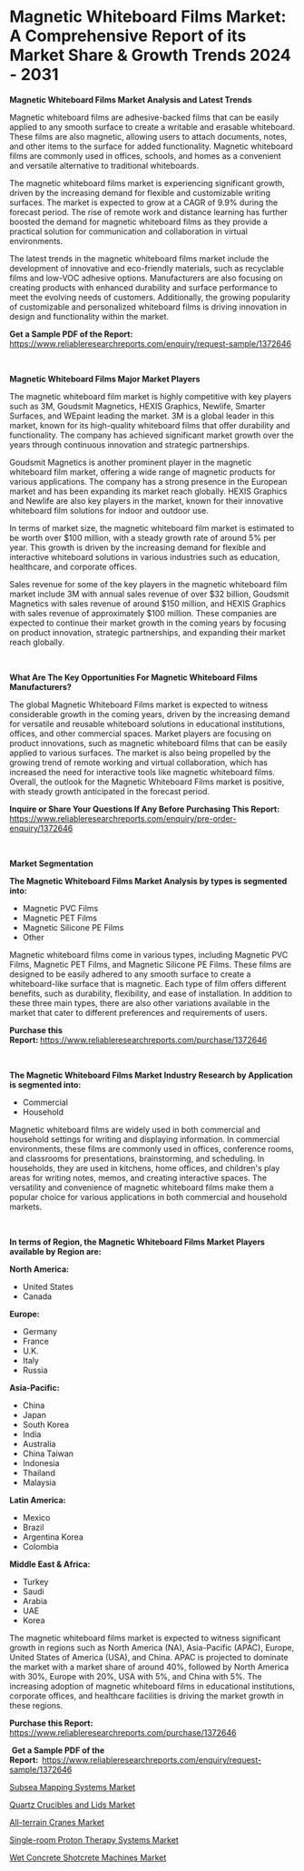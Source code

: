 <p><h1>Magnetic Whiteboard Films Market: A Comprehensive Report of its Market Share & Growth Trends 2024 - 2031</h1></p><p><strong>Magnetic Whiteboard Films Market Analysis and Latest Trends</strong></p>
<p><p>Magnetic whiteboard films are adhesive-backed films that can be easily applied to any smooth surface to create a writable and erasable whiteboard. These films are also magnetic, allowing users to attach documents, notes, and other items to the surface for added functionality. Magnetic whiteboard films are commonly used in offices, schools, and homes as a convenient and versatile alternative to traditional whiteboards.</p><p>The magnetic whiteboard films market is experiencing significant growth, driven by the increasing demand for flexible and customizable writing surfaces. The market is expected to grow at a CAGR of 9.9% during the forecast period. The rise of remote work and distance learning has further boosted the demand for magnetic whiteboard films as they provide a practical solution for communication and collaboration in virtual environments.</p><p>The latest trends in the magnetic whiteboard films market include the development of innovative and eco-friendly materials, such as recyclable films and low-VOC adhesive options. Manufacturers are also focusing on creating products with enhanced durability and surface performance to meet the evolving needs of customers. Additionally, the growing popularity of customizable and personalized whiteboard films is driving innovation in design and functionality within the market.</p></p>
<p><strong>Get a Sample PDF of the Report:&nbsp;</strong> <a href="https://www.reliableresearchreports.com/enquiry/request-sample/1372646">https://www.reliableresearchreports.com/enquiry/request-sample/1372646</a></p>
<p>&nbsp;</p>
<p><strong>Magnetic Whiteboard Films Major Market Players</strong></p>
<p><p>The magnetic whiteboard film market is highly competitive with key players such as 3M, Goudsmit Magnetics, HEXIS Graphics, Newlife, Smarter Surfaces, and WEpaint leading the market. 3M is a global leader in this market, known for its high-quality whiteboard films that offer durability and functionality. The company has achieved significant market growth over the years through continuous innovation and strategic partnerships.</p><p>Goudsmit Magnetics is another prominent player in the magnetic whiteboard film market, offering a wide range of magnetic products for various applications. The company has a strong presence in the European market and has been expanding its market reach globally. HEXIS Graphics and Newlife are also key players in the market, known for their innovative whiteboard film solutions for indoor and outdoor use.</p><p>In terms of market size, the magnetic whiteboard film market is estimated to be worth over $100 million, with a steady growth rate of around 5% per year. This growth is driven by the increasing demand for flexible and interactive whiteboard solutions in various industries such as education, healthcare, and corporate offices.</p><p>Sales revenue for some of the key players in the magnetic whiteboard film market include 3M with annual sales revenue of over $32 billion, Goudsmit Magnetics with sales revenue of around $150 million, and HEXIS Graphics with sales revenue of approximately $100 million. These companies are expected to continue their market growth in the coming years by focusing on product innovation, strategic partnerships, and expanding their market reach globally.</p></p>
<p>&nbsp;</p>
<p><strong>What Are The Key Opportunities For Magnetic Whiteboard Films Manufacturers?</strong></p>
<p><p>The global Magnetic Whiteboard Films market is expected to witness considerable growth in the coming years, driven by the increasing demand for versatile and reusable whiteboard solutions in educational institutions, offices, and other commercial spaces. Market players are focusing on product innovations, such as magnetic whiteboard films that can be easily applied to various surfaces. The market is also being propelled by the growing trend of remote working and virtual collaboration, which has increased the need for interactive tools like magnetic whiteboard films. Overall, the outlook for the Magnetic Whiteboard Films market is positive, with steady growth anticipated in the forecast period.</p></p>
<p><strong>Inquire or Share Your Questions If Any Before Purchasing This Report:</strong> <a href="https://www.reliableresearchreports.com/enquiry/pre-order-enquiry/1372646">https://www.reliableresearchreports.com/enquiry/pre-order-enquiry/1372646</a></p>
<p>&nbsp;</p>
<p><strong>Market Segmentation</strong></p>
<p><strong>The Magnetic Whiteboard Films Market Analysis by types is segmented into:</strong></p>
<p><ul><li>Magnetic PVC Films</li><li>Magnetic PET Films</li><li>Magnetic Silicone PE Films</li><li>Other</li></ul></p>
<p><p>Magnetic whiteboard films come in various types, including Magnetic PVC Films, Magnetic PET Films, and Magnetic Silicone PE Films. These films are designed to be easily adhered to any smooth surface to create a whiteboard-like surface that is magnetic. Each type of film offers different benefits, such as durability, flexibility, and ease of installation. In addition to these three main types, there are also other variations available in the market that cater to different preferences and requirements of users.</p></p>
<p><strong>Purchase this Report:&nbsp;</strong><a href="https://www.reliableresearchreports.com/purchase/1372646">https://www.reliableresearchreports.com/purchase/1372646</a></p>
<p>&nbsp;</p>
<p><strong>The Magnetic Whiteboard Films Market Industry Research by Application is segmented into:</strong></p>
<p><ul><li>Commercial</li><li>Household</li></ul></p>
<p><p>Magnetic whiteboard films are widely used in both commercial and household settings for writing and displaying information. In commercial environments, these films are commonly used in offices, conference rooms, and classrooms for presentations, brainstorming, and scheduling. In households, they are used in kitchens, home offices, and children's play areas for writing notes, memos, and creating interactive spaces. The versatility and convenience of magnetic whiteboard films make them a popular choice for various applications in both commercial and household markets.</p></p>
<p>&nbsp;</p>
<p><strong>In terms of Region, the Magnetic Whiteboard Films Market Players available by Region are:</strong></p>
<p>
    <p> <strong> North America: </strong>
        <ul>
            <li>United States</li>
            <li>Canada</li>
        </ul>
        </p> 
    <p> <strong> Europe: </strong>
        <ul>
            <li>Germany</li>
            <li>France</li>
            <li>U.K.</li>
            <li>Italy</li>
            <li>Russia</li>
        </ul>
        </p> 
    <p> <strong> Asia-Pacific: </strong>
        <ul>
            <li>China</li>
            <li>Japan</li>
            <li>South Korea</li>
            <li>India</li>
            <li>Australia</li>
            <li>China Taiwan</li>
            <li>Indonesia</li>
            <li>Thailand</li>
            <li>Malaysia</li>
        </ul>
        </p> 
    <p> <strong> Latin America: </strong>
        <ul>
            <li>Mexico</li>
            <li>Brazil</li>
            <li>Argentina Korea</li>
            <li>Colombia</li>
        </ul>
        </p> 
    <p> <strong> Middle East & Africa: </strong>
        <ul>
            <li>Turkey</li>
            <li>Saudi</li>
            <li>Arabia</li>
            <li>UAE</li>
            <li>Korea</li>
        </ul>
    </p>
    </p>
<p><p>The magnetic whiteboard films market is expected to witness significant growth in regions such as North America (NA), Asia-Pacific (APAC), Europe, United States of America (USA), and China. APAC is projected to dominate the market with a market share of around 40%, followed by North America with 30%, Europe with 20%, USA with 5%, and China with 5%. The increasing adoption of magnetic whiteboard films in educational institutions, corporate offices, and healthcare facilities is driving the market growth in these regions.</p></p>
<p><strong>Purchase this Report: </strong><a href="https://www.reliableresearchreports.com/purchase/1372646">https://www.reliableresearchreports.com/purchase/1372646</a></p>
<p>&nbsp;<strong>Get a Sample PDF of the Report:&nbsp;&nbsp;</strong><a href="https://www.reliableresearchreports.com/enquiry/request-sample/1372646">https://www.reliableresearchreports.com/enquiry/request-sample/1372646</a></p>
<p><strong></strong></p>
<p><p><a href="https://medium.com/@bernadetteball666/subsea-mapping-systems-market-share-evolution-and-market-growth-trends-2024-2031-db5d6fcdc91e">Subsea Mapping Systems Market</a></p><p><a href="https://github.com/santosh758595/Market-Research-Report-List-3/blob/main/quartz-crucibles-and-lids-market.md">Quartz Crucibles and Lids Market</a></p><p><a href="https://medium.com/@bernadetteball666/all-terrain-cranes-market-comprehensive-assessment-by-type-application-and-geography-c030e36593b5">All-terrain Cranes Market</a></p><p><a href="https://github.com/rahu1502/Market-Research-Report-List-2/blob/main/single-room-proton-therapy-systems-market.md">Single-room Proton Therapy Systems Market</a></p><p><a href="https://medium.com/@bernadetteball666/wet-concrete-shotcrete-machines-market-analysis-its-cagr-market-segmentation-and-global-industry-9f7a86284138">Wet Concrete Shotcrete Machines Market</a></p></p>